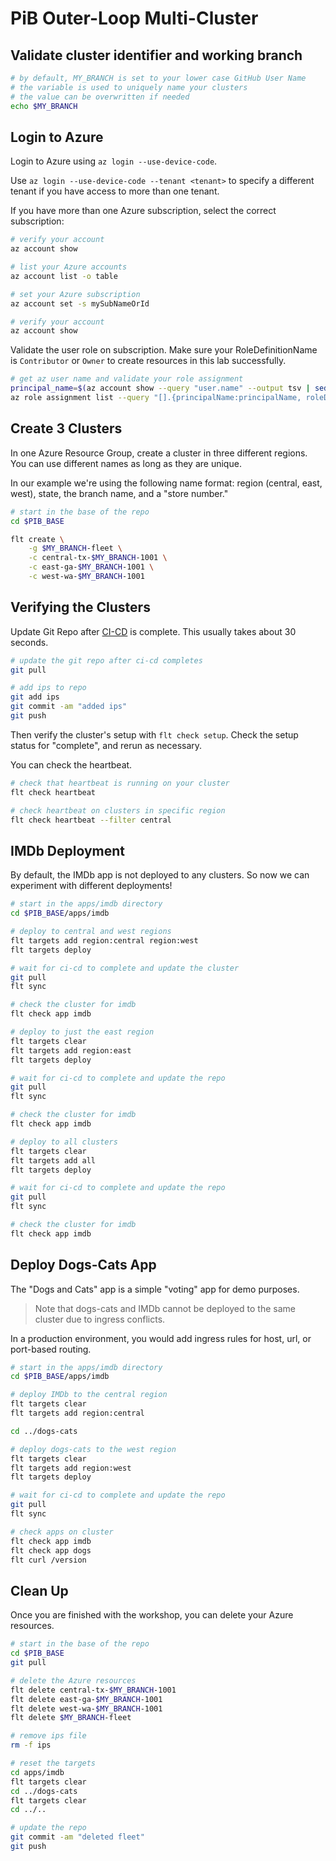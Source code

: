 # PiB Outer-Loop Multi-Cluster

## Validate cluster identifier and working branch

```bash
# by default, MY_BRANCH is set to your lower case GitHub User Name
# the variable is used to uniquely name your clusters
# the value can be overwritten if needed
echo $MY_BRANCH
```

## Login to Azure

Login to Azure using `az login --use-device-code`.

Use `az login --use-device-code --tenant <tenant>` to specify a different tenant if you have access
to more than one tenant.

If you have more than one Azure subscription, select the correct subscription:

```bash
# verify your account
az account show

# list your Azure accounts
az account list -o table

# set your Azure subscription
az account set -s mySubNameOrId

# verify your account
az account show
```

Validate the user role on subscription. Make sure your RoleDefinitionName is `Contributor` or `Owner`
to create resources in this lab successfully.

  ```bash
  # get az user name and validate your role assignment
  principal_name=$(az account show --query "user.name" --output tsv | sed -r 's/[@]+/_/g')
  az role assignment list --query "[].{principalName:principalName, roleDefinitionName:roleDefinitionName, scope:scope} | [? contains(principalName,'$principal_name')]" -o table
  ```

## Create 3 Clusters

In one Azure Resource Group, create a cluster in three different regions. You can use different
names as long as they are unique.

In our example we're using the following name format:
region (central, east, west), state, the branch name, and a "store number."

```bash
# start in the base of the repo
cd $PIB_BASE

flt create \
    -g $MY_BRANCH-fleet \
    -c central-tx-$MY_BRANCH-1001 \
    -c east-ga-$MY_BRANCH-1001 \
    -c west-wa-$MY_BRANCH-1001
```

## Verifying the Clusters

Update Git Repo after [CI-CD](https://github.com/kubernetes101/pib-dev/actions) is complete.
This usually takes about 30 seconds.

```bash
# update the git repo after ci-cd completes
git pull

# add ips to repo
git add ips
git commit -am "added ips"
git push
```

Then verify the cluster's setup with `flt check setup`. Check the setup status for "complete",
and rerun as necessary.

You can check the heartbeat.

```bash
# check that heartbeat is running on your cluster
flt check heartbeat

# check heartbeat on clusters in specific region
flt check heartbeat --filter central
```

## IMDb Deployment

By default, the IMDb app is not deployed to any clusters. So now we can experiment with
different deployments!

```bash
# start in the apps/imdb directory
cd $PIB_BASE/apps/imdb

# deploy to central and west regions
flt targets add region:central region:west
flt targets deploy

# wait for ci-cd to complete and update the cluster
git pull
flt sync

# check the cluster for imdb
flt check app imdb

# deploy to just the east region
flt targets clear
flt targets add region:east
flt targets deploy

# wait for ci-cd to complete and update the repo
git pull
flt sync

# check the cluster for imdb
flt check app imdb

# deploy to all clusters
flt targets clear
flt targets add all
flt targets deploy

# wait for ci-cd to complete and update the repo
git pull
flt sync

# check the cluster for imdb
flt check app imdb
```

## Deploy Dogs-Cats App

The "Dogs and Cats" app is a simple "voting" app for demo purposes.

> Note that dogs-cats and IMDb cannot be deployed to the same cluster due to ingress conflicts.

In a production environment, you would add ingress rules for host, url, or port-based routing.

```bash
# start in the apps/imdb directory
cd $PIB_BASE/apps/imdb

# deploy IMDb to the central region
flt targets clear
flt targets add region:central

cd ../dogs-cats

# deploy dogs-cats to the west region
flt targets clear
flt targets add region:west
flt targets deploy

# wait for ci-cd to complete and update the repo
git pull
flt sync

# check apps on cluster
flt check app imdb
flt check app dogs
flt curl /version
```

## Clean Up

Once you are finished with the workshop, you can delete your Azure resources.

```bash
# start in the base of the repo
cd $PIB_BASE
git pull

# delete the Azure resources
flt delete central-tx-$MY_BRANCH-1001
flt delete east-ga-$MY_BRANCH-1001
flt delete west-wa-$MY_BRANCH-1001
flt delete $MY_BRANCH-fleet

# remove ips file
rm -f ips

# reset the targets
cd apps/imdb
flt targets clear
cd ../dogs-cats
flt targets clear
cd ../..

# update the repo
git commit -am "deleted fleet"
git push
```
